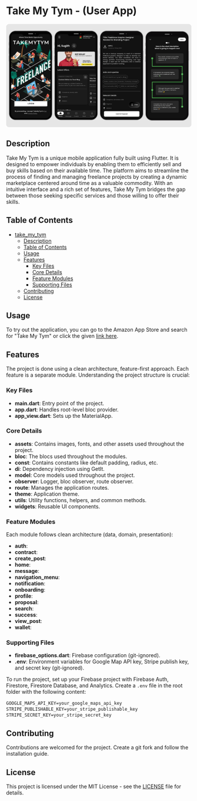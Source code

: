 # Take My Tym - (User App)

![take-my-tym-cover](https://raw.githubusercontent.com/sugith10/images/main/projects/take-my-tym-cover.png)

## Description
Take My Tym is a unique mobile application fully built using Flutter. It is designed to empower individuals by enabling them to efficiently sell and buy skills based on their available time. The platform aims to streamline the process of finding and managing freelance projects by creating a dynamic marketplace centered around time as a valuable commodity. With an intuitive interface and a rich set of features, Take My Tym bridges the gap between those seeking specific services and those willing to offer their skills.

## Table of Contents
- [take\_my\_tym](#take_my_tym)
  - [Description](#description)
  - [Table of Contents](#table-of-contents)
  - [Usage](#usage)
  - [Features](#features)
    - [Key Files](#key-files)
    - [Core Details](#core-details)
    - [Feature Modules](#feature-modules)
    - [Supporting Files](#supporting-files)
  - [Contributing](#contributing)
  - [License](#license)

## Usage
To try out the application, you can go to the Amazon App Store and search for "Take My Tym" or click the given [link here](#).

## Features
The project is done using a clean architecture, feature-first approach. Each feature is a separate module. Understanding the project structure is crucial:
  
### Key Files
- **main.dart**: Entry point of the project.
- **app.dart**: Handles root-level bloc provider.
- **app_view.dart**: Sets up the MaterialApp.

### Core Details
- **assets**: Contains images, fonts, and other assets used throughout the project.
- **bloc**: The blocs used throughout the modules.
- **const**: Contains constants like default padding, radius, etc.
- **di**: Dependency injection using GetIt.
- **model**: Core models used throughout the project.
- **observer**: Logger, bloc observer, route observer.
- **route**: Manages the application routes.
- **theme**: Application theme.
- **utils**: Utility functions, helpers, and common methods.
- **widgets**: Reusable UI components.

### Feature Modules
Each module follows clean architecture (data, domain, presentation):
- **auth**:
- **contract**: 
- **create_post**: 
- **home**:
- **message**: 
- **navigation_menu**: 
- **notification**:
- **onboarding**: 
- **profile**: 
- **proposal**:
- **search**: 
- **success**: 
- **view_post**: 
- **wallet**: 

### Supporting Files
- **firebase_options.dart**: Firebase configuration (git-ignored).
- **.env**: Environment variables for Google Map API key, Stripe publish key, and secret key (git-ignored).

To run the project, set up your Firebase project with Firebase Auth, Firestore, Firestore Database, and Analytics. Create a `.env` file in the root folder with the following content:

```
GOOGLE_MAPS_API_KEY=your_google_maps_api_key
STRIPE_PUBLISHABLE_KEY=your_stripe_publishable_key
STRIPE_SECRET_KEY=your_stripe_secret_key
```

## Contributing
Contributions are welcomed for the project. Create a git fork and follow the installation guide.

## License
This project is licensed under the MIT License - see the [LICENSE](LICENSE.md) file for details.
